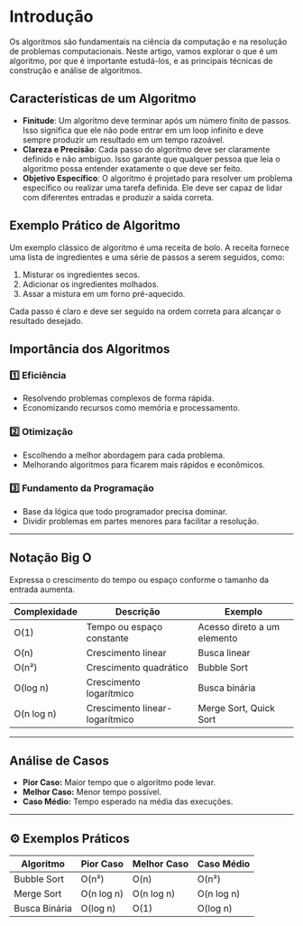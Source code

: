 
# Introdução

Os algoritmos são fundamentais na ciência da computação e na resolução de problemas computacionais. Neste artigo, vamos explorar o que é um algoritmo, por que é importante estudá-los, e as principais técnicas de construção e análise de algoritmos.

## **Características de um Algoritmo**

- **Finitude**: Um algoritmo deve terminar após um número finito de passos. Isso significa que ele não pode entrar em um loop infinito e deve sempre produzir um resultado em um tempo razoável.
- **Clareza e Precisão**: Cada passo do algoritmo deve ser claramente definido e não ambíguo. Isso garante que qualquer pessoa que leia o algoritmo possa entender exatamente o que deve ser feito.
- **Objetivo Específico**: O algoritmo é projetado para resolver um problema específico ou realizar uma tarefa definida. Ele deve ser capaz de lidar com diferentes entradas e produzir a saída correta.

 ## **Exemplo Prático de Algoritmo**

Um exemplo clássico de algoritmo é uma receita de bolo. A receita fornece uma lista de ingredientes e uma série de passos a serem seguidos, como:

1. Misturar os ingredientes secos.
2. Adicionar os ingredientes molhados.
3. Assar a mistura em um forno pré-aquecido.

Cada passo é claro e deve ser seguido na ordem correta para alcançar o resultado desejado.

## **Importância dos Algoritmos**

### 1️⃣ Eficiência  
- Resolvendo problemas complexos de forma rápida.  
- Economizando recursos como memória e processamento.

### 2️⃣ Otimização  
- Escolhendo a melhor abordagem para cada problema.  
- Melhorando algoritmos para ficarem mais rápidos e econômicos.

### 3️⃣ Fundamento da Programação  
- Base da lógica que todo programador precisa dominar.  
- Dividir problemas em partes menores para facilitar a resolução.

---

##  Notação Big O

Expressa o crescimento do tempo ou espaço conforme o tamanho da entrada aumenta.

| Complexidade | Descrição                      | Exemplo                      |
|--------------|--------------------------------|------------------------------|
| O(1)         | Tempo ou espaço constante      | Acesso direto a um elemento  |
| O(n)         | Crescimento linear             | Busca linear                 |
| O(n²)        | Crescimento quadrático         | Bubble Sort                  |
| O(log n)     | Crescimento logarítmico        | Busca binária                |
| O(n log n)   | Crescimento linear-logarítmico | Merge Sort, Quick Sort       |

---

## Análise de Casos

- **Pior Caso:** Maior tempo que o algoritmo pode levar.  
- **Melhor Caso:** Menor tempo possível.  
- **Caso Médio:** Tempo esperado na média das execuções.

---

## ⚙️ Exemplos Práticos

| Algoritmo     | Pior Caso | Melhor Caso | Caso Médio |
|---------------|-----------|-------------|------------|
| Bubble Sort   | O(n²)     | O(n)        | O(n²)      |
| Merge Sort    | O(n log n)| O(n log n)  | O(n log n) |
| Busca Binária | O(log n)  | O(1)        | O(log n)   |
